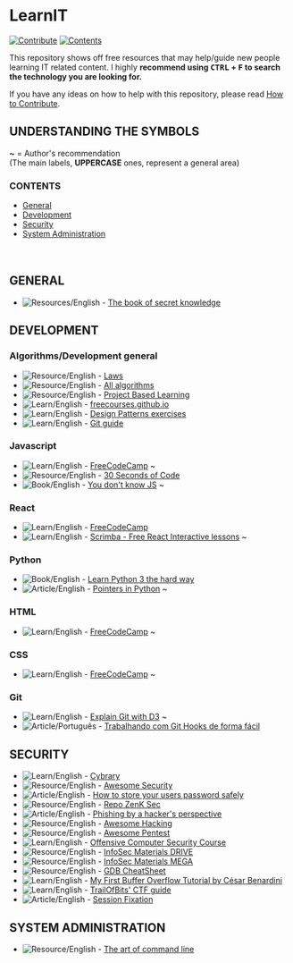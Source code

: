 # LearnIT<br>
[![Contribute](https://img.shields.io/badge/CHECKME-Contribute-green.svg)](https://github.com/Ronkiro/LearnIT/blob/master/CONTRIBUTING.md)
[![Contents](https://img.shields.io/badge/COOLSTUFF-Contents-red.svg)](#contents)


This repository shows off free resources that may help/guide new people learning IT related content.
I highly **recommend using <kbd>CTRL</kbd> + <kbd>F</kbd> to search the technology you are looking for.**

If you have any ideas on how to help with this repository, please read [How to Contribute](https://github.com/Ronkiro/LearnIT/blob/master/CONTRIBUTING.md).

## UNDERSTANDING THE SYMBOLS<br>
**~** = Author's recommendation<br>
(The main labels, **UPPERCASE** ones, represent a general area) 

### CONTENTS
* [General](#general)
* [Development](#development)
* [Security](#security)
* [System Administration](#system-administration-)
<br><br><br>
## GENERAL
* ![Resources/English](https://img.shields.io/badge/Resources-English-orange.svg) - [The book of secret knowledge](https://github.com/trimstray/the-book-of-secret-knowledge)

## DEVELOPMENT
### Algorithms/Development general
* ![Resource/English](https://img.shields.io/badge/Resource-English-orange.svg) - <a href=https://github.com/dwmkerr/hacker-laws>Laws</a>
* ![Resource/English](https://img.shields.io/badge/Resource-English-orange.svg) - <a href=https://github.com/TheAlgorithms/Python>All algorithms</a>
* ![Resource/English](https://img.shields.io/badge/Resource-English-orange.svg) - <a href=https://github.com/tuvtran/project-based-learning>Project Based Learning</a>
* ![Learn/English](https://img.shields.io/badge/Learn-English-orange.svg) - [freecourses.github.io](https://freecourses.github.io/)
* ![Learn/English](https://img.shields.io/badge/Learn-English-orange.svg) - [Design Patterns exercises](http://sce2.umkc.edu/BIT/burrise/pl/design-patterns/qanda.html)
* ![Learn/English](https://img.shields.io/badge/Learn-English-orange.svg) - [Git guide](https://rogerdudler.github.io/git-guide/)

### Javascript<br>
* ![Learn/English](https://img.shields.io/badge/Learn-English-orange.svg) - <a href=https://learn.freecodecamp.org/>FreeCodeCamp</a> ~
* ![Resource/English](https://img.shields.io/badge/Resource-English-orange.svg) - <a href=https://github.com/30-seconds/30-seconds-of-code>30 Seconds of Code</a>
* ![Book/English](https://img.shields.io/badge/Book-English-orange.svg) - <a href=https://github.com/getify/You-Dont-Know-JS>You don't know JS</a> ~

### React<br>
* ![Learn/English](https://img.shields.io/badge/Learn-English-orange.svg) - <a href=https://learn.freecodecamp.org/>FreeCodeCamp</a>
* ![Learn/English](https://img.shields.io/badge/Learn-English-orange.svg) - <a href=https://scrimba.com/playlist/p7P5Hd>Scrimba - Free React Interactive lessons</a> ~

### Python<br>
* ![Book/English](https://img.shields.io/badge/Book-English-orange.svg) - <a href=https://learnpythonthehardway.org/python3/>Learn Python 3 the hard way</a>
* ![Article/English](https://img.shields.io/badge/Article-English-orange.svg) - <a href=https://realpython.com/pointers-in-python/>Pointers in Python</a> ~

### HTML<br>
* ![Learn/English](https://img.shields.io/badge/Learn-English-orange.svg) - <a href=https://learn.freecodecamp.org/>FreeCodeCamp</a> ~

### CSS<br>
* ![Learn/English](https://img.shields.io/badge/Learn-English-orange.svg) - <a href=https://learn.freecodecamp.org/>FreeCodeCamp</a> ~

### Git<br>
* ![Learn/English](https://img.shields.io/badge/Learn-English-orange.svg) - <a href=http://onlywei.github.io/explain-git-with-d3/>Explain Git with D3</a> ~
* ![Article/Português](https://img.shields.io/badge/Article-Português-green.svg) - [Trabalhando com Git Hooks de forma fácil](https://willianjusten.com.br/trabalhando-com-git-hooks-de-forma-facil/)

## SECURITY<br>
* ![Learn/English](https://img.shields.io/badge/Learn-English-orange.svg) - <a href=https://www.cybrary.it/>Cybrary</a>
* ![Resource/English](https://img.shields.io/badge/Resource-English-orange.svg) - <a href=https://github.com/sbilly/awesome-security>Awesome Security</a>
* ![Article/English](https://img.shields.io/badge/Article-English-orange.svg) - [How to store your users password safely](https://nakedsecurity.sophos.com/2013/11/20/serious-security-how-to-store-your-users-passwords-safely/)
* ![Resource/English](https://img.shields.io/badge/Resource-English-orange.svg) - [Repo ZenK Sec](https://repo.zenk-security.com/?dir=.)
* ![Article/English](https://img.shields.io/badge/Article-English-orange.svg) - [Phishing by a hacker's perspective](https://medium.com/@curtbraz/gone-phishin-an-attacker-s-perspective-solutions-857b26b03d38)
* ![Resource/English](https://img.shields.io/badge/Resource-English-orange.svg) - [Awesome Hacking](https://github.com/Hack-with-Github/Awesome-Hacking)
* ![Resource/English](https://img.shields.io/badge/Resource-English-orange.svg) - [Awesome Pentest](https://github.com/enaqx/awesome-pentest)
* ![Learn/English](https://img.shields.io/badge/Learn-English-orange.svg) - <a href=http://www.cs.fsu.edu/~redwood/OffensiveComputerSecurity/lectures.html>Offensive Computer Security Course</a>
* ![Resource/English](https://img.shields.io/badge/Resource-English-orange.svg) - [InfoSec Materials DRIVE](https://drive.google.com/drive/mobile/folders/0Bwai0kYN-ieKbzk1cVI2d3YxZ28)
* ![Resource/English](https://img.shields.io/badge/Resource-English-orange.svg) - [InfoSec Materials MEGA](https://mega.nz/?fbclid=IwAR1w-pImOhYO894Tg1urdGKM11n8ePnru7m1AW8dRm0ONXGY_rMd3oYMGFQ#F!8rgBjSDY!lVE5A580mRBWh28njp4QbQ)
* ![Resource/English](https://img.shields.io/badge/Resource-English-orange.svg) - [GDB CheatSheet](https://darkdust.net/files/GDB%20Cheat%20Sheet.pdf)
* ![Learn/English](https://img.shields.io/badge/Learn-English-orange.svg) - [My First Buffer Overflow Tutorial by César Benardini](https://www.academia.edu/37992416/Offensive_Security_My_First_Buffer_Overflow_Tutorial)
* ![Learn/English](https://img.shields.io/badge/Learn-English-orange.svg) - [TrailOfBits' CTF guide](https://trailofbits.github.io/ctf/intro/careers.html)
* ![Article/English](https://img.shields.io/badge/Article-English-orange.svg) - [Session Fixation](http://shiflett.org/articles/session-fixation)


## SYSTEM ADMINISTRATION <br>
* ![Resource/English](https://img.shields.io/badge/Learn-English-orange.svg) - <a href=https://github.com/jlevy/the-art-of-command-line>The art of command line</a>
